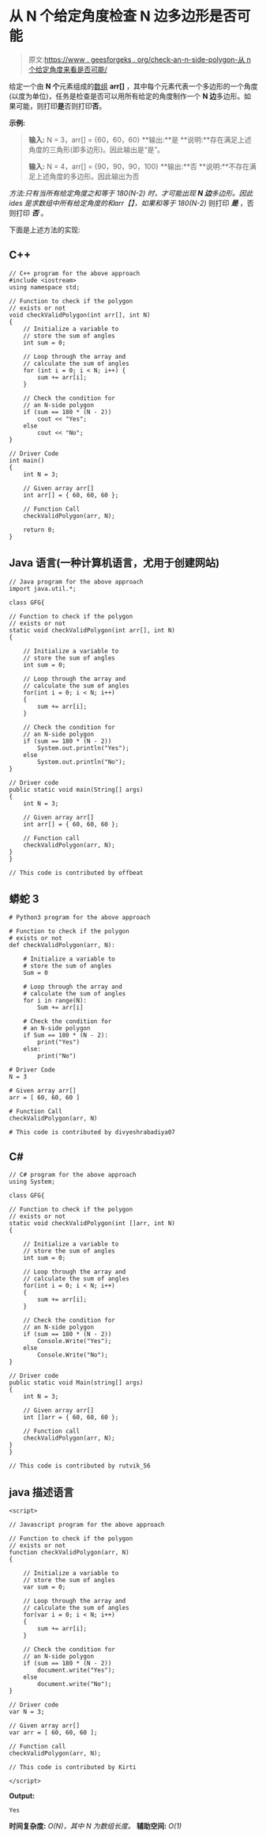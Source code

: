# 从 N 个给定角度检查 N 边多边形是否可能

> 原文:[https://www . geesforgeks . org/check-an-n-side-polygon-从 n 个给定角度来看是否可能/](https://www.geeksforgeeks.org/check-if-an-n-sided-polygon-is-possible-from-n-given-angles/)

给定一个由 **N 个**元素组成的[数组](https://www.geeksforgeeks.org/introduction-to-arrays/) **arr[]** ，其中每个元素代表一个多边形的一个角度(以度为单位)，任务是检查是否可以用所有给定的角度制作一个 **N 边**多边形。如果可能，则打印**是**否则打印**否**。

**示例:**

> **输入:** N = 3，arr[] = {60，60，60}
> **输出:**是
> **说明:**存在满足上述角度的三角形(即多边形)。因此输出是“是”。
> 
> **输入:** N = 4，arr[] = {90，90，90，100}
> **输出:**否
> **说明:**不存在满足上述角度的多边形。因此输出为否

**方法:**只有当所有给定角度之和等于 **180*(N-2)** 时，才可能出现 **N 边**多边形。因此 ides 是求数组中所有给定角度的和**arr【】**，如果和等于 **180*(N-2)** 则打印 ***是*** ，否则打印 ***否*** 。

下面是上述方法的实现:

## C++

```
// C++ program for the above approach
#include <iostream>
using namespace std;

// Function to check if the polygon
// exists or not
void checkValidPolygon(int arr[], int N)
{
    // Initialize a variable to
    // store the sum of angles
    int sum = 0;

    // Loop through the array and
    // calculate the sum of angles
    for (int i = 0; i < N; i++) {
        sum += arr[i];
    }

    // Check the condition for
    // an N-side polygon
    if (sum == 180 * (N - 2))
        cout << "Yes";
    else
        cout << "No";
}

// Driver Code
int main()
{
    int N = 3;

    // Given array arr[]
    int arr[] = { 60, 60, 60 };

    // Function Call
    checkValidPolygon(arr, N);

    return 0;
}
```

## Java 语言(一种计算机语言，尤用于创建网站)

```
// Java program for the above approach
import java.util.*;

class GFG{

// Function to check if the polygon
// exists or not
static void checkValidPolygon(int arr[], int N)
{

    // Initialize a variable to
    // store the sum of angles
    int sum = 0;

    // Loop through the array and
    // calculate the sum of angles
    for(int i = 0; i < N; i++)
    {
        sum += arr[i];
    }

    // Check the condition for
    // an N-side polygon
    if (sum == 180 * (N - 2))
        System.out.println("Yes");
    else
        System.out.println("No");
}

// Driver code
public static void main(String[] args)
{
    int N = 3;

    // Given array arr[]
    int arr[] = { 60, 60, 60 };

    // Function call
    checkValidPolygon(arr, N);
}
}

// This code is contributed by offbeat
```

## 蟒蛇 3

```
# Python3 program for the above approach

# Function to check if the polygon
# exists or not
def checkValidPolygon(arr, N):

    # Initialize a variable to
    # store the sum of angles
    Sum = 0

    # Loop through the array and
    # calculate the sum of angles
    for i in range(N):
        Sum += arr[i]

    # Check the condition for
    # an N-side polygon
    if Sum == 180 * (N - 2):
        print("Yes")
    else:
        print("No")

# Driver Code
N = 3

# Given array arr[]
arr = [ 60, 60, 60 ]

# Function Call
checkValidPolygon(arr, N)

# This code is contributed by divyeshrabadiya07
```

## C#

```
// C# program for the above approach
using System;

class GFG{

// Function to check if the polygon
// exists or not
static void checkValidPolygon(int []arr, int N)
{

    // Initialize a variable to
    // store the sum of angles
    int sum = 0;

    // Loop through the array and
    // calculate the sum of angles
    for(int i = 0; i < N; i++)
    {
        sum += arr[i];
    }

    // Check the condition for
    // an N-side polygon
    if (sum == 180 * (N - 2))
        Console.Write("Yes");
    else
        Console.Write("No");
}

// Driver code
public static void Main(string[] args)
{
    int N = 3;

    // Given array arr[]
    int []arr = { 60, 60, 60 };

    // Function call
    checkValidPolygon(arr, N);
}
}

// This code is contributed by rutvik_56
```

## java 描述语言

```
<script>

// Javascript program for the above approach

// Function to check if the polygon
// exists or not
function checkValidPolygon(arr, N)
{

    // Initialize a variable to
    // store the sum of angles
    var sum = 0;

    // Loop through the array and
    // calculate the sum of angles
    for(var i = 0; i < N; i++)
    {
        sum += arr[i];
    }

    // Check the condition for
    // an N-side polygon
    if (sum == 180 * (N - 2))
        document.write("Yes");
    else
        document.write("No");
}

// Driver code
var N = 3;

// Given array arr[]
var arr = [ 60, 60, 60 ];

// Function call
checkValidPolygon(arr, N);

// This code is contributed by Kirti

</script>
```

**Output:** 

```
Yes
```

**时间复杂度:** *O(N)，其中 N 为数组长度。*
**辅助空间:** *O(1)*